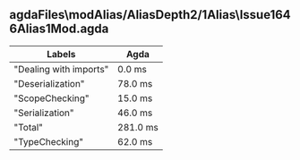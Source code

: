 # 
## agdaFiles\modAlias/AliasDepth2/1Alias\Issue1646Alias1Mod.agda

Labels|Agda
---|---
"Dealing with imports"|0.0 ms
"Deserialization"|78.0 ms
"ScopeChecking"|15.0 ms
"Serialization"|46.0 ms
"Total"|281.0 ms
"TypeChecking"|62.0 ms

